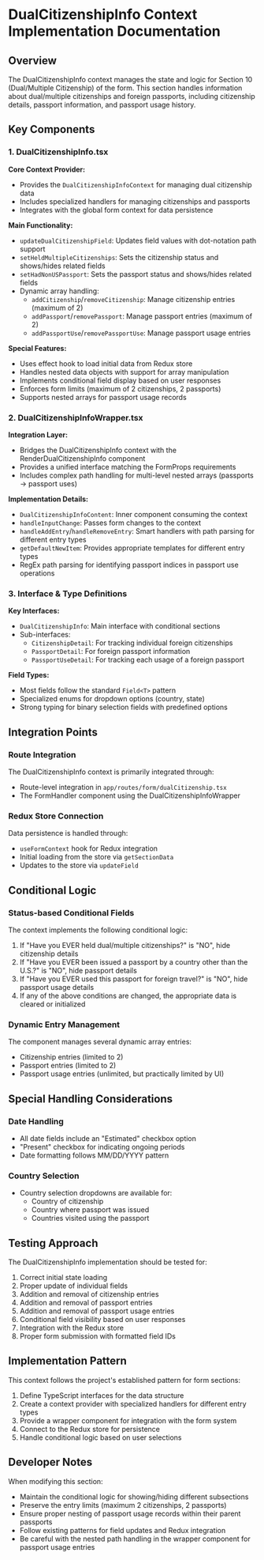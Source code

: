 # DualCitizenshipInfo Context Implementation Documentation

## Overview

The DualCitizenshipInfo context manages the state and logic for Section 10 (Dual/Multiple Citizenship) of the form. This section handles information about dual/multiple citizenships and foreign passports, including citizenship details, passport information, and passport usage history.

## Key Components

### 1. DualCitizenshipInfo.tsx

**Core Context Provider:**
- Provides the `DualCitizenshipInfoContext` for managing dual citizenship data
- Includes specialized handlers for managing citizenships and passports
- Integrates with the global form context for data persistence

**Main Functionality:**
- `updateDualCitizenshipField`: Updates field values with dot-notation path support
- `setHeldMultipleCitizenships`: Sets the citizenship status and shows/hides related fields
- `setHadNonUSPassport`: Sets the passport status and shows/hides related fields
- Dynamic array handling:
  - `addCitizenship`/`removeCitizenship`: Manage citizenship entries (maximum of 2)
  - `addPassport`/`removePassport`: Manage passport entries (maximum of 2)
  - `addPassportUse`/`removePassportUse`: Manage passport usage entries

**Special Features:**
- Uses effect hook to load initial data from Redux store
- Handles nested data objects with support for array manipulation
- Implements conditional field display based on user responses
- Enforces form limits (maximum of 2 citizenships, 2 passports)
- Supports nested arrays for passport usage records

### 2. DualCitizenshipInfoWrapper.tsx

**Integration Layer:**
- Bridges the DualCitizenshipInfo context with the RenderDualCitizenshipInfo component
- Provides a unified interface matching the FormProps requirements
- Includes complex path handling for multi-level nested arrays (passports -> passport uses)

**Implementation Details:**
- `DualCitizenshipInfoContent`: Inner component consuming the context
- `handleInputChange`: Passes form changes to the context
- `handleAddEntry`/`handleRemoveEntry`: Smart handlers with path parsing for different entry types
- `getDefaultNewItem`: Provides appropriate templates for different entry types
- RegEx path parsing for identifying passport indices in passport use operations

### 3. Interface & Type Definitions

**Key Interfaces:**
- `DualCitizenshipInfo`: Main interface with conditional sections
- Sub-interfaces:
  - `CitizenshipDetail`: For tracking individual foreign citizenships
  - `PassportDetail`: For foreign passport information
  - `PassportUseDetail`: For tracking each usage of a foreign passport

**Field Types:**
- Most fields follow the standard `Field<T>` pattern
- Specialized enums for dropdown options (country, state)
- Strong typing for binary selection fields with predefined options

## Integration Points

### Route Integration

The DualCitizenshipInfo context is primarily integrated through:
- Route-level integration in `app/routes/form/dualCitizenship.tsx`
- The FormHandler component using the DualCitizenshipInfoWrapper

### Redux Store Connection

Data persistence is handled through:
- `useFormContext` hook for Redux integration
- Initial loading from the store via `getSectionData`
- Updates to the store via `updateField`

## Conditional Logic

### Status-based Conditional Fields

The context implements the following conditional logic:
1. If "Have you EVER held dual/multiple citizenships?" is "NO", hide citizenship details
2. If "Have you EVER been issued a passport by a country other than the U.S.?" is "NO", hide passport details
3. If "Have you EVER used this passport for foreign travel?" is "NO", hide passport usage details
4. If any of the above conditions are changed, the appropriate data is cleared or initialized

### Dynamic Entry Management

The component manages several dynamic array entries:
- Citizenship entries (limited to 2)
- Passport entries (limited to 2)
- Passport usage entries (unlimited, but practically limited by UI)

## Special Handling Considerations

### Date Handling

- All date fields include an "Estimated" checkbox option
- "Present" checkbox for indicating ongoing periods
- Date formatting follows MM/DD/YYYY pattern

### Country Selection

- Country selection dropdowns are available for:
  - Country of citizenship
  - Country where passport was issued
  - Countries visited using the passport

## Testing Approach

The DualCitizenshipInfo implementation should be tested for:
1. Correct initial state loading
2. Proper update of individual fields
3. Addition and removal of citizenship entries
4. Addition and removal of passport entries
5. Addition and removal of passport usage entries
6. Conditional field visibility based on user responses
7. Integration with the Redux store
8. Proper form submission with formatted field IDs

## Implementation Pattern

This context follows the project's established pattern for form sections:
1. Define TypeScript interfaces for the data structure
2. Create a context provider with specialized handlers for different entry types
3. Provide a wrapper component for integration with the form system
4. Connect to the Redux store for persistence
5. Handle conditional logic based on user selections

## Developer Notes

When modifying this section:
- Maintain the conditional logic for showing/hiding different subsections
- Preserve the entry limits (maximum 2 citizenships, 2 passports)
- Ensure proper nesting of passport usage records within their parent passports
- Follow existing patterns for field updates and Redux integration
- Be careful with the nested path handling in the wrapper component for passport usage entries 